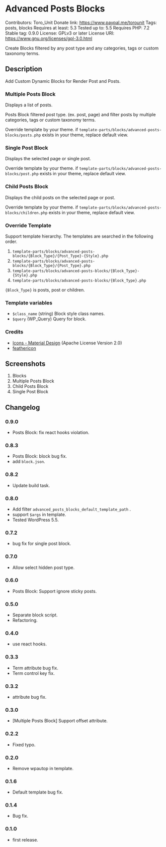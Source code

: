 # Advanced Posts Blocks
Contributors:      Toro_Unit
Donate link:       https://www.paypal.me/torounit
Tags:              posts, blocks
Requires at least: 5.3
Tested up to:      5.5
Requires PHP:      7.2
Stable tag:        0.9.0
License:           GPLv3 or later
License URI:       https://www.gnu.org/licenses/gpl-3.0.html

Create Blocks filtered by any post type and any categories, tags or custom taxonomy terms.

## Description

Add Custom Dynamic Blocks for Render Post and Posts.

### Multiple Posts Block

Displays a list of posts.

Posts Block filtered post type. (ex. post, page) and filter posts by multiple categories, tags or custom taxonomy terms.

Override template by your theme. if `template-parts/blocks/advanced-posts-blocks/posts.php` exists in your theme, replace default view.

### Single Post Block

Displays the selected page or single post.

Override template by your theme. if `template-parts/blocks/advanced-posts-blocks/post.php` exists in your theme, replace default view.

### Child Posts Block

Displays the child posts on the selected page or post.

Override template by your theme. if `template-parts/blocks/advanced-posts-blocks/children.php` exists in your theme, replace default view.



### Override Template

Support template hierarchy. The templates are searched in the following order.

1. `template-parts/blocks/advanced-posts-blocks/{Block_Type}/{Post_Type}-{Style}.php`
2. `template-parts/blocks/advanced-posts-blocks/{Block_Type}/{Post_Type}.php`
3. `template-parts/blocks/advanced-posts-blocks/{Block_Type}-{Style}.php`
4. `template-parts/blocks/advanced-posts-blocks/{Block_Type}.php`

`{Block_Type}` is posts, post or children.

### Template variables

* `$class_name` (string) Block style class names.
* `$query` (WP_Query) Query for block.


### Credits

* [Icons - Material Design](https://material.io/tools/icons/) (Apache License Version 2.0)
* [feathericon](https://feathericon.com/)

## Screenshots

1. Blocks
2. Multiple Posts Block
3. Child Posts Block
4. Single Post Block


## Changelog

### 0.9.0
* Posts Block: fix react hooks violation.

### 0.8.3
* Posts Block: block bug fix.
* add `block.json`.

### 0.8.2
* Update build task.

### 0.8.0
* Add filter `advanced_posts_blocks_default_template_path` .
* support `$args` in template.
* Tested WordPress 5.5.

### 0.7.2
* bug fix for single post block.

### 0.7.0
* Allow select hidden post type.

### 0.6.0
* Posts Block: Support ignore sticky posts.

### 0.5.0
* Separate block script.
* Refactoring.

### 0.4.0
* use react hooks.

### 0.3.3
* Term attribute bug fix.
* Term control key fix.

### 0.3.2
* attribute bug fix.


### 0.3.0
* [Multiple Posts Block] Support offset attribute.

### 0.2.2
* Fixed typo.

### 0.2.0
* Remove wpautop in template.

### 0.1.6
* Default template bug fix.

### 0.1.4
* Bug fix.

### 0.1.0
* first release.

